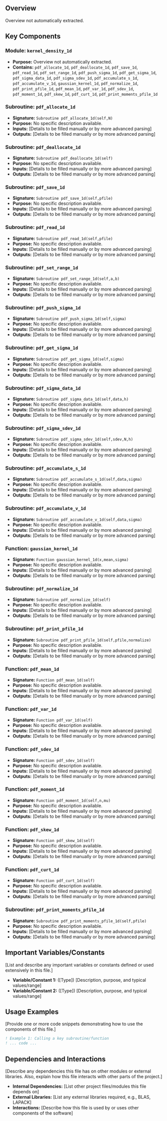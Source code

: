 ## Overview

Overview not automatically extracted.

## Key Components

### Module: `kernel_density_1d`
- **Purpose:** Overview not automatically extracted.
- **Contains:** `pdf_allocate_1d`, `pdf_deallocate_1d`, `pdf_save_1d`, `pdf_read_1d`, `pdf_set_range_1d`, `pdf_push_sigma_1d`, `pdf_get_sigma_1d`, `pdf_sigma_data_1d`, `pdf_sigma_sdev_1d`, `pdf_accumulate_s_1d`, `pdf_accumulate_v_1d`, `gaussian_kernel_1d`, `pdf_normalize_1d`, `pdf_print_pfile_1d`, `pdf_mean_1d`, `pdf_var_1d`, `pdf_sdev_1d`, `pdf_moment_1d`, `pdf_skew_1d`, `pdf_curt_1d`, `pdf_print_moments_pfile_1d`

### Subroutine: `pdf_allocate_1d`
- **Signature:** `Subroutine pdf_allocate_1d(self,N)`
- **Purpose:** No specific description available.
- **Inputs:** [Details to be filled manually or by more advanced parsing]
- **Outputs:** [Details to be filled manually or by more advanced parsing]

### Subroutine: `pdf_deallocate_1d`
- **Signature:** `Subroutine pdf_deallocate_1d(self)`
- **Purpose:** No specific description available.
- **Inputs:** [Details to be filled manually or by more advanced parsing]
- **Outputs:** [Details to be filled manually or by more advanced parsing]

### Subroutine: `pdf_save_1d`
- **Signature:** `Subroutine pdf_save_1d(self,pfile)`
- **Purpose:** No specific description available.
- **Inputs:** [Details to be filled manually or by more advanced parsing]
- **Outputs:** [Details to be filled manually or by more advanced parsing]

### Subroutine: `pdf_read_1d`
- **Signature:** `Subroutine pdf_read_1d(self,pfile)`
- **Purpose:** No specific description available.
- **Inputs:** [Details to be filled manually or by more advanced parsing]
- **Outputs:** [Details to be filled manually or by more advanced parsing]

### Subroutine: `pdf_set_range_1d`
- **Signature:** `Subroutine pdf_set_range_1d(self,a,b)`
- **Purpose:** No specific description available.
- **Inputs:** [Details to be filled manually or by more advanced parsing]
- **Outputs:** [Details to be filled manually or by more advanced parsing]

### Subroutine: `pdf_push_sigma_1d`
- **Signature:** `Subroutine pdf_push_sigma_1d(self,sigma)`
- **Purpose:** No specific description available.
- **Inputs:** [Details to be filled manually or by more advanced parsing]
- **Outputs:** [Details to be filled manually or by more advanced parsing]

### Subroutine: `pdf_get_sigma_1d`
- **Signature:** `Subroutine pdf_get_sigma_1d(self,sigma)`
- **Purpose:** No specific description available.
- **Inputs:** [Details to be filled manually or by more advanced parsing]
- **Outputs:** [Details to be filled manually or by more advanced parsing]

### Subroutine: `pdf_sigma_data_1d`
- **Signature:** `Subroutine pdf_sigma_data_1d(self,data,h)`
- **Purpose:** No specific description available.
- **Inputs:** [Details to be filled manually or by more advanced parsing]
- **Outputs:** [Details to be filled manually or by more advanced parsing]

### Subroutine: `pdf_sigma_sdev_1d`
- **Signature:** `Subroutine pdf_sigma_sdev_1d(self,sdev,N,h)`
- **Purpose:** No specific description available.
- **Inputs:** [Details to be filled manually or by more advanced parsing]
- **Outputs:** [Details to be filled manually or by more advanced parsing]

### Subroutine: `pdf_accumulate_s_1d`
- **Signature:** `Subroutine pdf_accumulate_s_1d(self,data,sigma)`
- **Purpose:** No specific description available.
- **Inputs:** [Details to be filled manually or by more advanced parsing]
- **Outputs:** [Details to be filled manually or by more advanced parsing]

### Subroutine: `pdf_accumulate_v_1d`
- **Signature:** `Subroutine pdf_accumulate_v_1d(self,data,sigma)`
- **Purpose:** No specific description available.
- **Inputs:** [Details to be filled manually or by more advanced parsing]
- **Outputs:** [Details to be filled manually or by more advanced parsing]

### Function: `gaussian_kernel_1d`
- **Signature:** `Function gaussian_kernel_1d(x,mean,sigma)`
- **Purpose:** No specific description available.
- **Inputs:** [Details to be filled manually or by more advanced parsing]
- **Outputs:** [Details to be filled manually or by more advanced parsing]

### Subroutine: `pdf_normalize_1d`
- **Signature:** `Subroutine pdf_normalize_1d(self)`
- **Purpose:** No specific description available.
- **Inputs:** [Details to be filled manually or by more advanced parsing]
- **Outputs:** [Details to be filled manually or by more advanced parsing]

### Subroutine: `pdf_print_pfile_1d`
- **Signature:** `Subroutine pdf_print_pfile_1d(self,pfile,normalize)`
- **Purpose:** No specific description available.
- **Inputs:** [Details to be filled manually or by more advanced parsing]
- **Outputs:** [Details to be filled manually or by more advanced parsing]

### Function: `pdf_mean_1d`
- **Signature:** `Function pdf_mean_1d(self)`
- **Purpose:** No specific description available.
- **Inputs:** [Details to be filled manually or by more advanced parsing]
- **Outputs:** [Details to be filled manually or by more advanced parsing]

### Function: `pdf_var_1d`
- **Signature:** `Function pdf_var_1d(self)`
- **Purpose:** No specific description available.
- **Inputs:** [Details to be filled manually or by more advanced parsing]
- **Outputs:** [Details to be filled manually or by more advanced parsing]

### Function: `pdf_sdev_1d`
- **Signature:** `Function pdf_sdev_1d(self)`
- **Purpose:** No specific description available.
- **Inputs:** [Details to be filled manually or by more advanced parsing]
- **Outputs:** [Details to be filled manually or by more advanced parsing]

### Function: `pdf_moment_1d`
- **Signature:** `Function pdf_moment_1d(self,n,mu)`
- **Purpose:** No specific description available.
- **Inputs:** [Details to be filled manually or by more advanced parsing]
- **Outputs:** [Details to be filled manually or by more advanced parsing]

### Function: `pdf_skew_1d`
- **Signature:** `Function pdf_skew_1d(self)`
- **Purpose:** No specific description available.
- **Inputs:** [Details to be filled manually or by more advanced parsing]
- **Outputs:** [Details to be filled manually or by more advanced parsing]

### Function: `pdf_curt_1d`
- **Signature:** `Function pdf_curt_1d(self)`
- **Purpose:** No specific description available.
- **Inputs:** [Details to be filled manually or by more advanced parsing]
- **Outputs:** [Details to be filled manually or by more advanced parsing]

### Subroutine: `pdf_print_moments_pfile_1d`
- **Signature:** `Subroutine pdf_print_moments_pfile_1d(self,pfile)`
- **Purpose:** No specific description available.
- **Inputs:** [Details to be filled manually or by more advanced parsing]
- **Outputs:** [Details to be filled manually or by more advanced parsing]

## Important Variables/Constants

[List and describe any important variables or constants defined or used extensively in this file.]

- **Variable/Constant 1:** ([Type]) [Description, purpose, and typical values/range]
- **Variable/Constant 2:** ([Type]) [Description, purpose, and typical values/range]

## Usage Examples

[Provide one or more code snippets demonstrating how to use the components of this file.]

```fortran
! Example 1: Calling a key subroutine/function
! ... code ...
```

## Dependencies and Interactions

[Describe any dependencies this file has on other modules or external libraries. Also, explain how this file interacts with other parts of the project.]

- **Internal Dependencies:** [List other project files/modules this file depends on]
- **External Libraries:** [List any external libraries required, e.g., BLAS, LAPACK]
- **Interactions:** [Describe how this file is used by or uses other components of the software]
